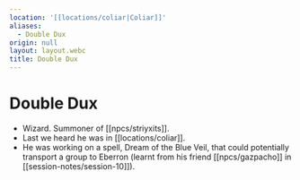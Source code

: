```yaml
---
location: '[[locations/coliar|Coliar]]'
aliases:
  - Double Dux
origin: null
layout: layout.webc
title: Double Dux
---
```

# Double Dux

- Wizard. Summoner of [[npcs/striyxits]].
- Last we heard he was in [[locations/coliar]].
- He was working on a spell, Dream of the Blue Veil, that could potentially transport a group to Eberron (learnt from his friend [[npcs/gazpacho]] in [[session-notes/session-10]]).
